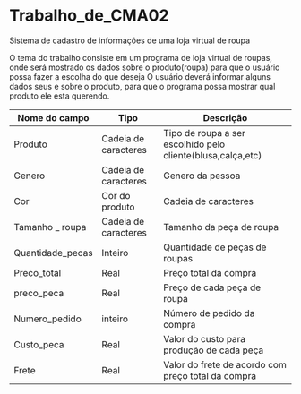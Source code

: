 # Trabalho_de_CMA02

Sistema de cadastro  de informações de uma loja virtual de roupa

O tema do trabalho consiste em um programa de loja virtual de roupas, onde será mostrado os dados sobre o produto(roupa) para que o usuário possa fazer a escolha do que deseja
O usuário deverá informar alguns dados seus e sobre o produto, para que o programa possa mostrar qual produto ele esta querendo.

|Nome do campo|Tipo|Descrição|
|-------------|----|---------|
|Produto|Cadeia de caracteres|Tipo de roupa a ser escolhido pelo cliente(blusa,calça,etc)|
Genero|Cadeia de caracteres|Genero da pessoa|
Cor|Cor do produto|Cadeia de caracteres|Cor da peça de roupa|
Tamanho _ roupa|Cadeia de caracteres|Tamanho da peça de roupa|
Quantidade_pecas|Inteiro|Quantidade de peças de roupas|
Preco_total|Real|Preço total da compra|
preco_peca|Real|Preço de cada peça de roupa|
Numero_pedido|inteiro|Número de pedido da compra|
Custo_peca|Real|Valor do custo para produção de cada  peça |
Frete|Real|Valor do frete de acordo com preço total da compra|
